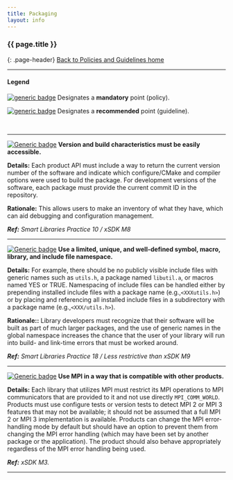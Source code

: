 ```yaml
---
title: Packaging
layout: info
---
```


### {{ page.title }}
{: .page-header}
[Back to Policies and Guidelines home](/radiuss/policies/)

---

#### Legend

[![generic badge](https://img.shields.io/badge/M.section-N-blue.svg)]() Designates a __mandatory__ point (policy).

[![generic badge](https://img.shields.io/badge/R.section-N-9cf.svg)]() Designates a __recommended__ point (guideline).

&nbsp;

---

[![Generic badge](https://img.shields.io/badge/M.pac-1-blue.svg)]() **Version and build characteristics must be easily accessible.**

**Details:** Each product API must include a way to return the current version number of the software and indicate which configure/CMake and compiler options were used to build the package. For development versions of the software, each package must provide the current commit ID in the repository.

**Rationale:** This allows users to make an inventory of what they have, which can aid debugging and configuration management. 

***Ref:** Smart Libraries Practice 10 / xSDK M8*

---

[![Generic badge](https://img.shields.io/badge/M.pac-2-blue.svg)]() **Use a limited, unique, and well-defined symbol, macro, library, and include file namespace.**

**Details:** For example, there should be no publicly visible include files with generic names such as `utils.h`, a package named `libutil.a`, or macros named YES or TRUE. Namespacing of include files can be handled either by prepending installed include files with a package name (e.g.,`<XXXutils.h>`) or by placing and referencing all installed include files in a subdirectory with a package name (e.g.,`<XXX/utils.h>`). 

**Rationale::** Library developers must recognize that their software will be built as part of much larger packages, and the use of generic names in the global namespace increases the chance that the user of your library will run into build- and link-time errors that must be worked around.

***Ref:** Smart Libraries Practice 18 / Less restrictive than xSDK M9*

---

[![Generic badge](https://img.shields.io/badge/M.pac-3-blue.svg)]() **Use MPI in a way that is compatible with other products.**

**Details:** Each library that utilizes MPI must restrict its MPI operations to MPI communicators that are provided to it and not use directly `MPI_COMM_WORLD`. Products must use configure tests or version tests to detect MPI 2 or MPI 3 features that may not be available; it should not be assumed that a full MPI 2 or MPI 3 implementation is available. Products can change the MPI error-handling mode by default but should have an option to prevent them from changing the MPI error handling (which may have been set by another package or the application). The product should also behave appropriately regardless of the MPI error handling being used.

***Ref:** xSDK M3.*

---
